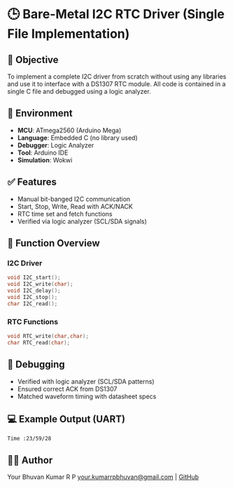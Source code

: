 
# 🕒 Bare-Metal I2C RTC Driver (Single File Implementation)

## 🎯 Objective
To implement a complete I2C driver from scratch without using any libraries and use it to interface with a DS1307 RTC module. All code is contained in a single C file and debugged using a logic analyzer.

## 🔧 Environment
- **MCU**: ATmega2560 (Arduino Mega)
- **Language**: Embedded C (no library used)
- **Debugger**: Logic Analyzer 
- **Tool**: Arduino IDE 
- **Simulation**: Wokwi 

## ✅ Features
- Manual bit-banged I2C communication
- Start, Stop, Write, Read with ACK/NACK
- RTC time set and fetch functions
- Verified via logic analyzer (SCL/SDA signals)

## 🧠 Function Overview

### I2C Driver
```c
void I2C_start();
void I2C_write(char);
void I2C_delay();
void I2C_stop();
char I2C_read();
```

### RTC Functions
```c
void RTC_write(char,char);
char RTC_read(char);
```

## 🔬 Debugging
- Verified with logic analyzer (SCL/SDA patterns)
- Ensured correct ACK from DS1307
- Matched waveform timing with datasheet specs

## 💻 Example Output (UART)
```
Time :23/59/28
```



## 🧑‍💻 Author
Your Bhuvan Kumar R P 
your.kumarrpbhuvan@gmail.com | [GitHub](https://github.com/Bhuvan-Kumar-R-P)
